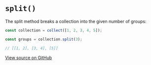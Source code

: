 # `split()`

The split method breaks a collection into the given number of groups:

```js
const collection = collect([1, 2, 3, 4, 5]);

const groups = collection.split(3);

// [[1, 2], [3, 4], [5]]
```




[View source on GitHub](https://github.com/ecrmnn/collect.js/blob/master/src/methods/split.js)